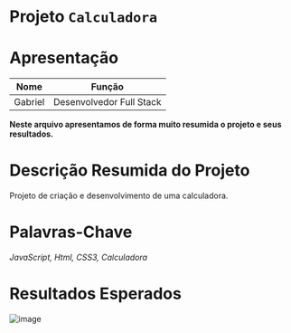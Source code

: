 # Projeto `Calculadora`


# Apresentação



| Nome  | Função |
| :---: | :-----------: | 
| Gabriel | Desenvolvedor Full Stack | 

**Neste arquivo apresentamos de forma muito resumida o projeto e seus resultados.** 

# Descrição Resumida do Projeto 

Projeto de criação e desenvolvimento de uma calculadora. 

# Palavras-Chave 

*JavaScript, Html, CSS3, Calculadora* 

# Resultados Esperados 


![image](https://user-images.githubusercontent.com/98197076/157871560-00b07a61-3614-4d6f-aa57-e2df3752e79d.png)
